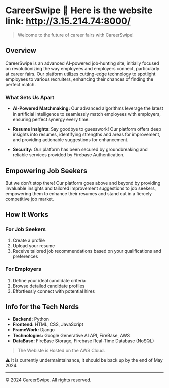 # CareerSwipe 🚀                                                                                                          Here is the website link: http://3.15.214.74:8000/

> Welcome to the future of career fairs with CareerSwipe!

## Overview

CareerSwipe is an advanced AI-powered job-hunting site, initially focused on revolutionizing the way employees and employers connect, particularly at career fairs. Our platform utilizes cutting-edge technology to spotlight employees to various recruiters, enhancing their chances of finding the perfect match.

### What Sets Us Apart

- **AI-Powered Matchmaking:** Our advanced algorithms leverage the latest in artificial intelligence to seamlessly match employees with employers, ensuring perfect synergy every time.

- **Resume Insights:** Say goodbye to guesswork! Our platform offers deep insights into resumes, identifying strengths and areas for improvement, and providing actionable suggestions for enhancement.

- **Security:** Our platform has been secured by groundbreaking and reliable services provided by Firebase Authentication.

## Empowering Job Seekers

But we don't stop there! Our platform goes above and beyond by providing invaluable insights and tailored improvement suggestions to job seekers, empowering them to enhance their resumes and stand out in a fiercely competitive job market.

## How It Works

### For Job Seekers

1. Create a profile
2. Upload your resume
3. Receive tailored job recommendations based on your qualifications and preferences

### For Employers

1. Define your ideal candidate criteria
2. Browse detailed candidate profiles
3. Effortlessly connect with potential hires

## Info for the Tech Nerds

- **Backend:** Python
- **Frontend:** HTML, CSS, JavaScript
- **FrameWork:** Django
- **Technologies:** Google Generative AI API, FireBase, AWS
- **DataBase:** FireBase Storage, Firebase Real-Time Database (NoSQL)

> The Webiste is Hosted on the AWS Cloud.

⚠️ It is currently undermaintainance, it should be back up by the end of May 2024.

---

© 2024 CareerSwipe. All rights reserved.

